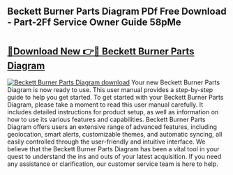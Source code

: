 ## Beckett Burner Parts Diagram PDf Free Download - Part-2Ff Service Owner Guide 58pMe

# <h2><a href="http://dfkbay7.blite.top/?on=Beckett+Burner+Parts+Diagram">🔗Download New 👉🔴 Beckett Burner Parts Diagram</a></h2>

[![Beckett Burner Parts Diagram download](https://i.imgur.com/lujVjoI.png)](http://dfkbay7.blite.top/?on=Beckett+Burner+Parts+Diagram)
Your new Beckett Burner Parts Diagram is now ready to use. This user manual provides a step-by-step guide to help you get started. To get started with your Beckett Burner Parts Diagram, please take a moment to read this user manual carefully. It includes detailed instructions for product setup, as well as information on how to use its various features and capabilities. Beckett Burner Parts Diagram offers users an extensive range of advanced features, including geolocation, smart alerts, customizable themes, and automatic syncing, all easily controlled through the user-friendly and intuitive interface. We believe that the Beckett Burner Parts Diagram has been a vital tool in your quest to understand the ins and outs of your latest acquisition. If you need any assistance or clarification, our customer service team is here to help.
